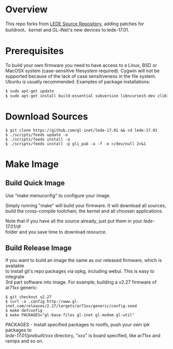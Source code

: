 Overview  
======== 

This repo forks from [LEDE Source Repository](https://git.lede-project.org/source.git), adding patches for  
buildroot、kernel and GL-iNet's new devices to lede-17.01.  

Prerequisites  
=============  

To build your own firmware you need to have access to a Linux, BSD or  
MacOSX system (case-sensitive filesystem required). Cygwin will not be  
supported because of the lack of case sensitiveness in the file system.  
Ubuntu is usually recommended. Examples of package installations:    

```bash  
$ sudo apt-get update
$ sudo apt-get install build-essential subversion libncurses5-dev zlib1g-dev gawk gcc-multilib flex git-core gettext libssl-dev
```  

Download Sources  
================  

```  
$ git clone https://github.com/gl-inet/lede-17.01 && cd lede-17.01
$ ./scripts/feeds update -a
$ ./scripts/feeds install -a
$ ./scripts/feeds install -p gli_pub -a -f -o >/dev/null 2>&1
```  

Make Image  
==========  

Build Quick Image  
-----------------    

Use "make menuconfig" to configure your image.  

Simply running "make" will build your firmware. It will download all sources,  
build the cross-compile toolchain, the kernel and all choosen applications.  

Note that if you have all the source already, just put them in your *lede-17.01/dl*  
folder and you save time to download resource.  

Build Release Image  
-------------------  

If you want to build an image the same as our released firmware, which is available  
to install gli's repo packages via opkg, including webui. This is easy to integrate  
3rd part software into image. For example, building a v2.27 firmware of ar71xx generic:  

```  
$ git checkout v2.27
$ curl -o .config http://www.gl-inet.com/releases/2.27/targets/ar71xx/generic/config.seed
$ make defconfig
$ make PACKAGES="gl-base-files gl-inet gl-modem gl-util"
```  

PACKAGES - Install specified packages to rootfs, push your own ipk packages to  
*lede-17.01/prebuilt/xxx* directory, "xxx" is board specified, like ar71xx and  
ramips and so on.  
